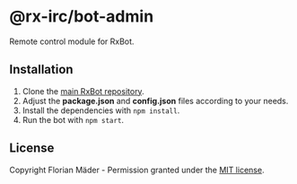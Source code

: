 # @rx-irc/bot-admin
Remote control module for RxBot.

## Installation
1. Clone the [main RxBot repository](https://github.com/rx-irc/bot).
2. Adjust the **package.json** and **config.json** files according to your needs.
3. Install the dependencies with `npm install`.
4. Run the bot with `npm start`.

## License
Copyright Florian Mäder - Permission granted under the [MIT license](LICENSE).
